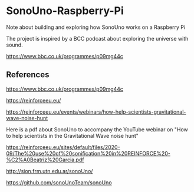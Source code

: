 # SonoUno-Raspberry-Pi
Note about building and exploring how SonoUno works on a Raspberry Pi

The project is inspired by a BCC podcast about exploring the universe with sound.<br>

https://www.bbc.co.uk/programmes/p09mg44c

## References

https://www.bbc.co.uk/programmes/p09mg44c

https://reinforceeu.eu/

https://reinforceeu.eu/events/webinars/how-help-scientists-gravitational-wave-noise-hunt

Here is a pdf about SonoUno to accompany the YouTube webinar on "How to help scientists in the Gravitational Wave noise hunt"<br>

https://reinforceeu.eu/sites/default/files/2020-09/The%20use%20of%20sonification%20in%20REINFORCE%20-%C2%A0Beatriz%20Garcia.pdf

http://sion.frm.utn.edu.ar/sonoUno/

https://github.com/sonoUnoTeam/sonoUno


